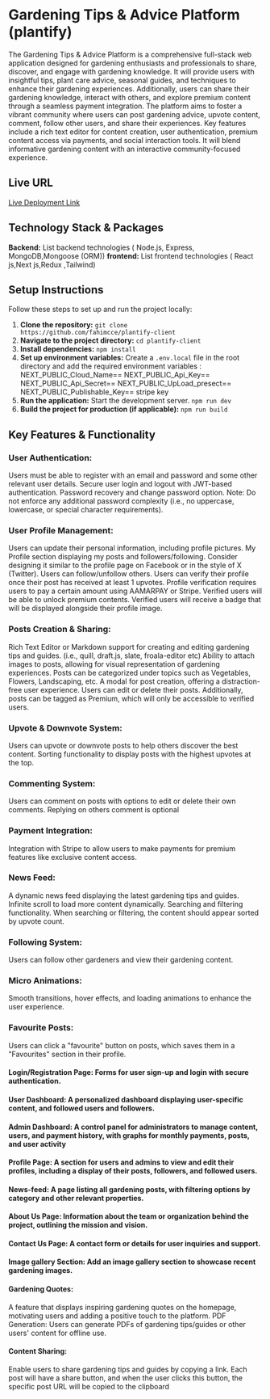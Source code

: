 # Gardening Tips & Advice Platform (plantify)

The Gardening Tips & Advice Platform is a comprehensive full-stack web application designed for gardening enthusiasts and professionals to share, discover, and engage with gardening knowledge. It will provide users with insightful tips, plant care advice, seasonal guides, and techniques to enhance their gardening experiences. Additionally, users can share their gardening knowledge, interact with others, and explore premium content through a seamless payment integration.
The platform aims to foster a vibrant community where users can post gardening advice, upvote content, comment, follow other users, and share their experiences. Key features include a rich text editor for content creation, user authentication, premium content access via payments, and social interaction tools. It will blend informative gardening content with an interactive community-focused experience.

## Live URL

[Live Deployment Link](https://plantify-sand.vercel.app/)

## Technology Stack & Packages

**Backend:** List backend technologies ( Node.js, Express, MongoDB,Mongoose (ORM))
**frontend:** List frontend technologies ( React js,Next js,Redux ,Tailwind)

## Setup Instructions

Follow these steps to set up and run the project locally:

1. **Clone the repository:** `git clone https://github.com/fahimcce/plantify-client `
2. **Navigate to the project directory:** `cd plantify-client `
3. **Install dependencies:** `npm install `
4. **Set up environment variables:** Create a `.env.local` file in the root directory and add the required environment variables :
   NEXT_PUBLIC_Cloud_Name==
   NEXT_PUBLIC_Api_Key==
   NEXT_PUBLIC_Api_Secret==
   NEXT_PUBLIC_UpLoad_presect==
   NEXT_PUBLIC_Publishable_Key== stripe key
5. **Run the application:** Start the development server. `npm run dev `
6. **Build the project for production (if applicable):** `npm run build `

## Key Features & Functionality

### User Authentication:

Users must be able to register with an email and password and some other relevant user details.
Secure user login and logout with JWT-based authentication.
Password recovery and change password option.
Note: Do not enforce any additional password complexity (i.e., no uppercase, lowercase, or special character requirements).

### User Profile Management:

Users can update their personal information, including profile pictures.
My Profile section displaying my posts and followers/following.
Consider designing it similar to the profile page on Facebook or in the style of X (Twitter).
Users can follow/unfollow others.
Users can verify their profile once their post has received at least 1 upvotes. Profile verification requires users to pay a certain amount using AAMARPAY or Stripe. Verified users will be able to unlock premium contents.
Verified users will receive a badge that will be displayed alongside their profile image.

### Posts Creation & Sharing:

Rich Text Editor or Markdown support for creating and editing gardening tips and guides. (i.e., quill, draft.js, slate, froala-editor etc)
Ability to attach images to posts, allowing for visual representation of gardening experiences.
Posts can be categorized under topics such as Vegetables, Flowers, Landscaping, etc.
A modal for post creation, offering a distraction-free user experience.
Users can edit or delete their posts.
Additionally, posts can be tagged as Premium, which will only be accessible to verified users.

### Upvote & Downvote System:

Users can upvote or downvote posts to help others discover the best content.
Sorting functionality to display posts with the highest upvotes at the top.

### Commenting System:

Users can comment on posts with options to edit or delete their own comments.
Replying on others comment is optional

### Payment Integration:

Integration with Stripe to allow users to make payments for premium features like exclusive content access.

### News Feed:

A dynamic news feed displaying the latest gardening tips and guides.
Infinite scroll to load more content dynamically.
Searching and filtering functionality.
When searching or filtering, the content should appear sorted by upvote count.

### Following System:

Users can follow other gardeners and view their gardening content.

### Micro Animations:

Smooth transitions, hover effects, and loading animations to enhance the user experience.

### Favourite Posts:

Users can click a "favourite" button on posts, which saves them in a "Favourites" section in their profile.

#### Login/Registration Page: Forms for user sign-up and login with secure authentication.

#### User Dashboard: A personalized dashboard displaying user-specific content, and followed users and followers.

#### Admin Dashboard: A control panel for administrators to manage content, users, and payment history, with graphs for monthly payments, posts, and user activity

#### Profile Page: A section for users and admins to view and edit their profiles, including a display of their posts, followers, and followed users.

#### News-feed: A page listing all gardening posts, with filtering options by category and other relevant properties.

#### About Us Page: Information about the team or organization behind the project, outlining the mission and vision.

#### Contact Us Page: A contact form or details for user inquiries and support.

#### Image gallery Section: Add an image gallery section to showcase recent gardening images.

#### Gardening Quotes:

A feature that displays inspiring gardening quotes on the homepage, motivating users and adding a positive touch to the platform.
PDF Generation:
Users can generate PDFs of gardening tips/guides or other users' content for offline use.

#### Content Sharing:

Enable users to share gardening tips and guides by copying a link. Each post will have a share button, and when the user clicks this button, the specific post URL will be copied to the clipboard
